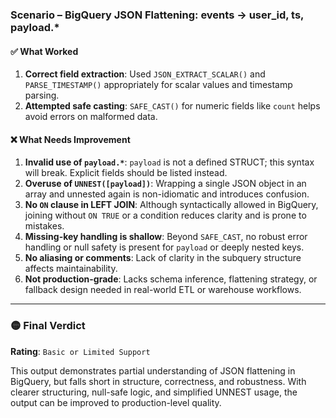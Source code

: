 ### Scenario – BigQuery JSON Flattening: events → user_id, ts, payload.*

#### ✅ What Worked
1. **Correct field extraction**: Used `JSON_EXTRACT_SCALAR()` and `PARSE_TIMESTAMP()` appropriately for scalar values and timestamp parsing.
2. **Attempted safe casting**: `SAFE_CAST()` for numeric fields like `count` helps avoid errors on malformed data.

#### ❌ What Needs Improvement
1. **Invalid use of `payload.*`**: `payload` is not a defined STRUCT; this syntax will break. Explicit fields should be listed instead.
2. **Overuse of `UNNEST([payload])`**: Wrapping a single JSON object in an array and unnested again is non-idiomatic and introduces confusion.
3. **No `ON` clause in LEFT JOIN**: Although syntactically allowed in BigQuery, joining without `ON TRUE` or a condition reduces clarity and is prone to mistakes.
4. **Missing-key handling is shallow**: Beyond `SAFE_CAST`, no robust error handling or null safety is present for `payload` or deeply nested keys.
5. **No aliasing or comments**: Lack of clarity in the subquery structure affects maintainability.
6. **Not production-grade**: Lacks schema inference, flattening strategy, or fallback design needed in real-world ETL or warehouse workflows.

---

### 🟡 Final Verdict

**Rating**: `Basic or Limited Support`

This output demonstrates partial understanding of JSON flattening in BigQuery, but falls short in structure, correctness, and robustness. With clearer structuring, null-safe logic, and simplified UNNEST usage, the output can be improved to production-level quality.
